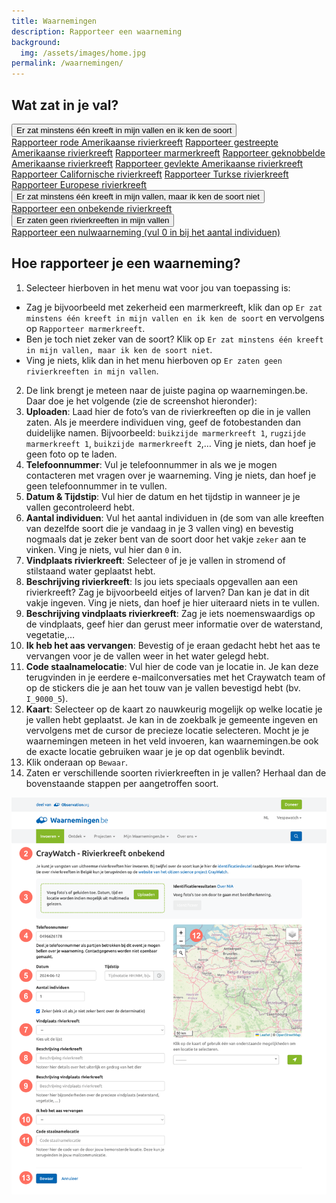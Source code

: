 ```yaml
---
title: Waarnemingen
description: Rapporteer een waarneming
background:
  img: /assets/images/home.jpg
permalink: /waarnemingen/
---
```


## Wat zat in je val?

<div class="accordion accordion-flush" id="steps">
  <div class="accordion-item">
    <div class="accordion-header" id="heading-step-1">
      <button class="accordion-button collapsed" type="button" data-bs-toggle="collapse" data-bs-target="#step-1" aria-expanded="true" aria-controlled="step-1">
        Er zat minstens één kreeft in mijn vallen en ik ken de soort
      </button>
    </div>
    <div id="step-1" class="accordion-collapse collapse" aria-labelledby="heading-step-1" data-bs-parent="#steps">
      <div class="accordion-body">
        <div class="list-group">
          <a class="list-group-item list-group-item-action" href="https://waarnemingen.be/events/craywatch-procambarus-clarkii/">Rapporteer rode Amerikaanse rivierkreeft</a>
          <a class="list-group-item list-group-item-action" href="https://waarnemingen.be/events/craywatch-procambarus-acutus/">Rapporteer gestreepte Amerikaanse rivierkreeft</a>
          <a class="list-group-item list-group-item-action" href="https://waarnemingen.be/events/craywatch-procambarus-virginalis/">Rapporteer marmerkreeft</a>
          <a class="list-group-item list-group-item-action" href="https://waarnemingen.be/events/craywatch-faxonius-virilis/">Rapporteer geknobbelde Amerikaanse rivierkreeft</a>
          <a class="list-group-item list-group-item-action" href="https://waarnemingen.be/events/craywatch-faxonius-limosus/">Rapporteer gevlekte Amerikaanse rivierkreeft</a>
          <a class="list-group-item list-group-item-action" href="https://waarnemingen.be/events/craywatch-pacifastacus-leniusculus/">Rapporteer Californische rivierkreeft</a>
          <a class="list-group-item list-group-item-action" href="https://waarnemingen.be/events/craywatch-pontastacus-leptodactylus/">Rapporteer Turkse rivierkreeft</a>
          <a class="list-group-item list-group-item-action" href="https://waarnemingen.be/events/craywatch-astacus-astacus/">Rapporteer Europese rivierkreeft</a>
        </div>
      </div>
    </div>
  </div>
  <div class="accordion-item">
    <div class="accordion-header" id="heading-step-2">
      <button class="accordion-button collapsed" type="button" data-bs-toggle="collapse" data-bs-target="#step-2" aria-expanded="true" aria-controlled="step-2">
        Er zat minstens één kreeft in mijn vallen, maar ik ken de soort niet
      </button>
    </div>
    <div id="step-2" class="accordion-collapse collapse" aria-labelledby="heading-step-2" data-bs-parent="#steps">
      <div class="accordion-body">
        <div class="list-group">
          <a class="list-group-item list-group-item-action" href="https://waarnemingen.be/events/craywatch-crayfish-indet/">Rapporteer een onbekende rivierkreeft</a>
        </div>
      </div>
    </div>
  </div>
  <div class="accordion-item">
    <div class="accordion-header" id="heading-step-3">
      <button class="accordion-button collapsed" type="button" data-bs-toggle="collapse" data-bs-target="#step-3" aria-expanded="true" aria-controlled="step-3">
        Er zaten geen rivierkreeften in mijn vallen
      </button>
    </div>
    <div id="step-3" class="accordion-collapse collapse" aria-labelledby="heading-step-3" data-bs-parent="#steps">
      <div class="accordion-body">
        <div class="list-group">
          <a class="list-group-item list-group-item-action" href="https://waarnemingen.be/events/craywatch-crayfish-indet/">Rapporteer een nulwaarneming (vul 0 in bij het aantal individuen)</a>
        </div>
      </div>
    </div>
  </div>
</div>

## Hoe rapporteer je een waarneming?

1. Selecteer hierboven in het menu wat voor jou van toepassing is:
  - Zag je bijvoorbeeld met zekerheid een marmerkreeft, klik dan op `Er zat minstens één kreeft in mijn vallen en ik ken de soort` en vervolgens op `Rapporteer marmerkreeft`.
  - Ben je toch niet zeker van de soort? Klik op `Er zat minstens één kreeft in mijn vallen, maar ik ken de soort niet`.
  - Ving je niets, klik dan in het menu hierboven op `Er zaten geen rivierkreeften in mijn vallen`.
2. De link brengt je meteen naar de juiste pagina op waarnemingen.be. Daar doe je het volgende (zie de screenshot hieronder):
3. **Uploaden**: Laad hier de foto’s van de rivierkreeften op die in je vallen zaten. Als je meerdere individuen ving, geef de fotobestanden dan duidelijke namen. Bijvoorbeeld: `buikzijde marmerkreeft 1`, `rugzijde marmerkreeft 1`, `buikzijde marmerkreeft 2`,… Ving je niets, dan hoef je geen foto op te laden.
4. **Telefoonnummer**: Vul je telefoonnummer in als we je mogen contacteren met vragen over je waarneming. Ving je niets, dan hoef je geen telefoonnummer in te vullen.
5. **Datum & Tijdstip**: Vul hier de datum en het tijdstip in wanneer je je vallen gecontroleerd hebt.
6. **Aantal individuen**: Vul het aantal individuen in (de som van alle kreeften van dezelfde soort die je vandaag in je 3 vallen ving) en bevestig nogmaals dat je zeker bent van de soort door het vakje `zeker` aan te vinken. Ving je niets, vul hier dan `0` in.
7. **Vindplaats rivierkreeft**: Selecteer of je je vallen in stromend of stilstaand water geplaatst hebt.
8. **Beschrijving rivierkreeft**: Is jou iets speciaals opgevallen aan een rivierkreeft? Zag je bijvoorbeeld eitjes of larven? Dan kan je dat in dit vakje ingeven.	Ving je niets, dan hoef je hier uiteraard niets in te vullen.
9. **Beschrijving vindplaats rivierkreeft**: Zag je iets noemenswaardigs op de vindplaats, geef hier dan gerust meer informatie over de waterstand, vegetatie,…
10. **Ik heb het aas vervangen**: Bevestig of je eraan gedacht hebt het aas te vervangen voor je de vallen weer in het water gelegd hebt.
11. **Code staalnamelocatie**: Vul hier de code van je locatie in. Je kan deze terugvinden in je eerdere e-mailconversaties met het Craywatch team of op de stickers die je aan het touw van je vallen bevestigd hebt (bv. `I_9000_5`).
12. **Kaart**: Selecteer op de kaart zo nauwkeurig mogelijk op welke locatie je je vallen hebt geplaatst. Je kan in de zoekbalk je gemeente ingeven en vervolgens met de cursor de precieze locatie selecteren. Mocht je je waarnemingen meteen in het veld invoeren, kan waarnemingen.be ook de exacte locatie gebruiken waar je je op dat ogenblik bevindt.
13. Klik onderaan op `Bewaar`.
14. Zaten er verschillende soorten rivierkreeften in je vallen? Herhaal dan de bovenstaande stappen per aangetroffen soort.

![Waarnemingen](/assets/images/waarnemingen_screenshot.png)
